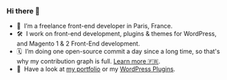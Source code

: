 ### Hi there 👋

- 🧐  I’m a freelance front-end developer in Paris, France.
- 🛠  I work on front-end development, plugins & themes for WordPress, and Magento 1 & 2 Front-End development.
- 🗓  I’m doing one open-source commit a day since a long time, so that's why my contribution graph is full. [Learn more 🇫🇷](https://medium.com/@Darklg/2500-jours-sur-github-ddaf94aea280).
- 🔗  Have a look at [my portfolio](https://www.kevin-rocher.fr/) or my [WordPress Plugins](https://github.com/WordPressUtilities).

